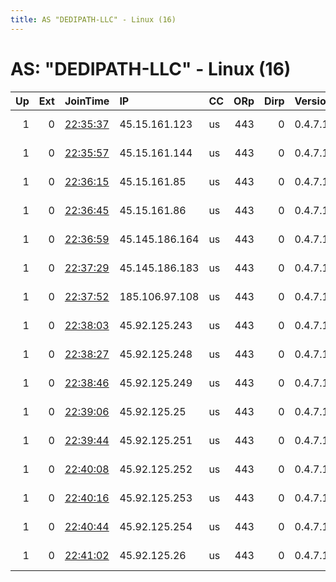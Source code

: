 ```yaml
---
title: AS "DEDIPATH-LLC" - Linux (16)
---
```


# AS: "DEDIPATH-LLC" - Linux (16)

|   Up |   Ext | JoinTime                                                                                              | IP             | CC   |   ORp |   Dirp | Version   | Contact                   | Nickname   |   eFamMembers |
|-----:|------:|:------------------------------------------------------------------------------------------------------|:---------------|:-----|------:|-------:|:----------|:--------------------------|:-----------|--------------:|
|    1 |     0 | [22:35:37](https://nusenu.github.io/OrNetStats/w/relay/0501F2F284FDACA24005F85BED65318D9C1243B1.html) | 45.15.161.123  | us   |   443 |      0 | 0.4.7.13  | @ator: 0x7e76180928b28a83 | debian     |            22 |
|    1 |     0 | [22:35:57](https://nusenu.github.io/OrNetStats/w/relay/A445A100EC83F03C4D919E9800AB9F833CEADDE2.html) | 45.15.161.144  | us   |   443 |      0 | 0.4.7.13  | @ator: 0x7e76180928b28a83 | debian     |            22 |
|    1 |     0 | [22:36:15](https://nusenu.github.io/OrNetStats/w/relay/04DEFF73B700EEA50104DF0394E5072E0604D352.html) | 45.15.161.85   | us   |   443 |      0 | 0.4.7.13  | @ator: 0x7e76180928b28a83 | debian     |            22 |
|    1 |     0 | [22:36:45](https://nusenu.github.io/OrNetStats/w/relay/359F72051B9DC8EEE1E0D7A85288AF3631BCF031.html) | 45.15.161.86   | us   |   443 |      0 | 0.4.7.13  | @ator: 0x7e76180928b28a83 | debian     |            22 |
|    1 |     0 | [22:36:59](https://nusenu.github.io/OrNetStats/w/relay/48B89740E4590C1CCCF2E7AA2C26E4520A0E601F.html) | 45.145.186.164 | us   |   443 |      0 | 0.4.7.13  | @ator: 0x7e76180928b28a83 | debian     |            22 |
|    1 |     0 | [22:37:29](https://nusenu.github.io/OrNetStats/w/relay/205D58DB7D6510A4167740EEB15F693A6C48EB4B.html) | 45.145.186.183 | us   |   443 |      0 | 0.4.7.13  | @ator: 0x7e76180928b28a83 | debian     |            22 |
|    1 |     0 | [22:37:52](https://nusenu.github.io/OrNetStats/w/relay/C45ADC657FA5C56C59896C78435D0C0DCF99FD36.html) | 185.106.97.108 | us   |   443 |      0 | 0.4.7.13  | @ator: 0x7e76180928b28a83 | debian     |            22 |
|    1 |     0 | [22:38:03](https://nusenu.github.io/OrNetStats/w/relay/32836A6AD54154001707C18C3D4FF286644E4A5A.html) | 45.92.125.243  | us   |   443 |      0 | 0.4.7.13  | @ator: 0x7e76180928b28a83 | debian     |            22 |
|    1 |     0 | [22:38:27](https://nusenu.github.io/OrNetStats/w/relay/591EB5C42010482A52A676FDCBD1F7919BBB7A11.html) | 45.92.125.248  | us   |   443 |      0 | 0.4.7.13  | @ator: 0x7e76180928b28a83 | debian     |            22 |
|    1 |     0 | [22:38:46](https://nusenu.github.io/OrNetStats/w/relay/DC81682FD95BFA3FE9F799B4E698A85CB446FD31.html) | 45.92.125.249  | us   |   443 |      0 | 0.4.7.13  | @ator: 0x7e76180928b28a83 | debian     |            22 |
|    1 |     0 | [22:39:06](https://nusenu.github.io/OrNetStats/w/relay/38BDB4D77CDD3A7C2E27E41DBDAB76371C4F60FB.html) | 45.92.125.25   | us   |   443 |      0 | 0.4.7.13  | @ator: 0x7e76180928b28a83 | debian     |            22 |
|    1 |     0 | [22:39:44](https://nusenu.github.io/OrNetStats/w/relay/268AA3D62B9711900AD75F69837CEA83883E1B71.html) | 45.92.125.251  | us   |   443 |      0 | 0.4.7.13  | @ator: 0x7e76180928b28a83 | debian     |            22 |
|    1 |     0 | [22:40:08](https://nusenu.github.io/OrNetStats/w/relay/5818D340629A3636829BD1C2AF3E8BFA3A001C19.html) | 45.92.125.252  | us   |   443 |      0 | 0.4.7.13  | @ator: 0x7e76180928b28a83 | debian     |            22 |
|    1 |     0 | [22:40:16](https://nusenu.github.io/OrNetStats/w/relay/C7CEBFD03503611629B5BE63BE51B1870F4A4103.html) | 45.92.125.253  | us   |   443 |      0 | 0.4.7.13  | @ator: 0x7e76180928b28a83 | debian     |            22 |
|    1 |     0 | [22:40:44](https://nusenu.github.io/OrNetStats/w/relay/9DCED079047396AA9E5C3BB1283DCBC43D462D94.html) | 45.92.125.254  | us   |   443 |      0 | 0.4.7.13  | @ator: 0x7e76180928b28a83 | debian     |            22 |
|    1 |     0 | [22:41:02](https://nusenu.github.io/OrNetStats/w/relay/148180193592D4B9546DF147FE93E11472A8E4B0.html) | 45.92.125.26   | us   |   443 |      0 | 0.4.7.13  | @ator: 0x7e76180928b28a83 | debian     |            22 |
